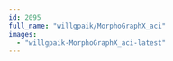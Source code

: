 ```yaml
---
id: 2095
full_name: "willgpaik/MorphoGraphX_aci"
images: 
  - "willgpaik-MorphoGraphX_aci-latest"
---
```

